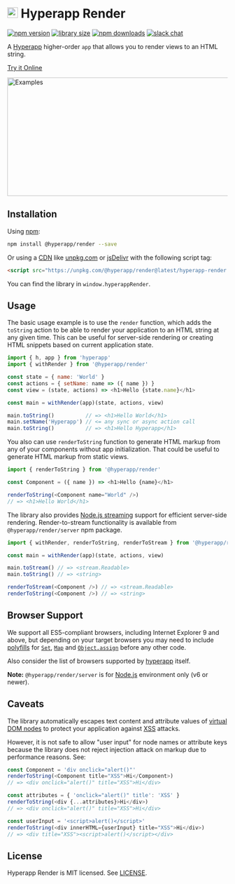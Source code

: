 # <img height="24" src="https://cdn.rawgit.com/hyperapp/render/master/logo.svg"> Hyperapp Render

[![npm version](https://img.shields.io/npm/v/@hyperapp/render.svg?maxAge=3600)](https://www.npmjs.com/package/@hyperapp/render)
[![library size](http://img.badgesize.io/hyperapp/render/master/dist/hyperapp-render.min.js.svg?compression=gzip&label=size&maxAge=3600)](https://bundlephobia.com/result?p=@hyperapp/render)
[![npm downloads](https://img.shields.io/npm/dm/@hyperapp/render.svg?maxAge=3600)](https://npm-stat.com/charts.html?package=@hyperapp/render)
[![slack chat](https://hyperappjs.herokuapp.com/badge.svg)](https://hyperappjs.herokuapp.com "Join us")

A [Hyperapp](https://github.com/hyperapp/hyperapp) higher-order `app` that allows you to render views to an HTML string.

[Try it Online](https://codepen.io/frenzzy/pen/zpmRQY/left/?editors=0010)

<a href="#usage">
  <img width="622" height="270" alt="Examples"
  src="https://cdn.rawgit.com/hyperapp/render/master/demo.gif">
</a>

## Installation

Using [npm](https://www.npmjs.com/package/@hyperapp/render):

```bash
npm install @hyperapp/render --save
```

Or using a [CDN](https://en.wikipedia.org/wiki/Content_delivery_network) like
[unpkg.com](https://unpkg.com/@hyperapp/render@latest/hyperapp-render.min.js) or
[jsDelivr](https://cdn.jsdelivr.net/npm/@hyperapp/render@latest/hyperapp-render.min.js)
with the following script tag:

```html
<script src="https://unpkg.com/@hyperapp/render@latest/hyperapp-render.min.js"></script>
```

You can find the library in `window.hyperappRender`.

## Usage

The basic usage example is to use the `render` function,
which adds the `toString` action to be able to render your application to an HTML string at any given time.
This can be useful for server-side rendering or creating HTML snippets based on current application state.

```js
import { h, app } from 'hyperapp'
import { withRender } from '@hyperapp/render'

const state = { name: 'World' }
const actions = { setName: name => ({ name }) }
const view = (state, actions) => <h1>Hello {state.name}</h1>

const main = withRender(app)(state, actions, view)

main.toString()          // => <h1>Hello World</h1>
main.setName('Hyperapp') // <= any sync or async action call
main.toString()          // => <h1>Hello Hyperapp</h1>
```

You also can use `renderToString` function to generate HTML markup from any of your components without
app initialization. That could be useful to generate HTML markup from static views.

```js
import { renderToString } from '@hyperapp/render'

const Component = ({ name }) => <h1>Hello {name}</h1>

renderToString(<Component name="World" />)
// => <h1>Hello World</h1>
```

The library also provides [Node.js streaming](https://nodejs.org/api/stream.html) support for efficient
server-side rendering. Render-to-stream functionality is available from `@hyperapp/render/server` npm package.

```js
import { withRender, renderToString, renderToStream } from '@hyperapp/render/server'

const main = withRender(app)(state, actions, view)

main.toStream() // => <stream.Readable>
main.toString() // => <string>

renderToStream(<Component />) // => <stream.Readable>
renderToString(<Component />) // => <string>
```

## Browser Support

We support all ES5-compliant browsers, including Internet Explorer 9 and above,
but depending on your target browsers you may need to include
[polyfills](https://en.wikipedia.org/wiki/Polyfill_(programming)) for
[`Set`](https://developer.mozilla.org/en-US/docs/Web/JavaScript/Reference/Global_Objects/Set),
[`Map`](https://developer.mozilla.org/en-US/docs/Web/JavaScript/Reference/Global_Objects/Map) and
[`Object.assign`](https://developer.mozilla.org/en-US/docs/Web/JavaScript/Reference/Global_Objects/Object/assign)
before any other code.

Also consider the list of browsers supported by [hyperapp](https://github.com/hyperapp/hyperapp) itself.

**Note:** `@hyperapp/render/server` is for [Node.js](https://nodejs.org/en/) environment only (v6 or newer).

## Caveats

The library automatically escapes text content and attribute values
of [virtual DOM nodes](https://github.com/hyperapp/hyperapp/blob/1.1.2/README.md#virtual-dom)
to protect your application against [XSS](https://en.wikipedia.org/wiki/Cross-site_scripting) attacks.

However, it is not safe to allow "user input" for node names or attribute keys because
the library does not reject injection attack on markup due to performance reasons.
See:

```js
const Component = 'div onclick="alert()"'
renderToString(<Component title="XSS">Hi</Component>)
// => <div onclick="alert()" title="XSS">Hi</div>

const attributes = { 'onclick="alert()" title': 'XSS' }
renderToString(<div {...attributes}>Hi</div>)
// => <div onclick="alert()" title="XSS">Hi</div>

const userInput = '<script>alert()</script>'
renderToString(<div innerHTML={userInput} title="XSS">Hi</div>)
// => <div title="XSS"><script>alert()</script></div>
```

## License

Hyperapp Render is MIT licensed. See [LICENSE](https://github.com/hyperapp/render/blob/master/LICENSE.md).
